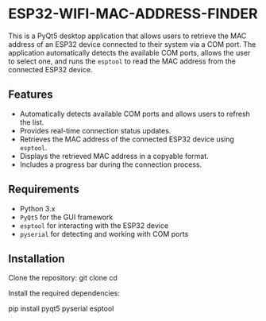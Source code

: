 # ESP32-WIFI-MAC-ADDRESS-FINDER

This is a PyQt5 desktop application that allows users to retrieve the MAC address of an ESP32 device connected to their system via a COM port. The application automatically detects the available COM ports, allows the user to select one, and runs the `esptool` to read the MAC address from the connected ESP32 device.

## Features

- Automatically detects available COM ports and allows users to refresh the list.
- Provides real-time connection status updates.
- Retrieves the MAC address of the connected ESP32 device using `esptool`.
- Displays the retrieved MAC address in a copyable format.
- Includes a progress bar during the connection process.

## Requirements

- Python 3.x
- `PyQt5` for the GUI framework
- `esptool` for interacting with the ESP32 device
- `pyserial` for detecting and working with COM ports

## Installation

 Clone the repository:
   git clone <repository-url>
   cd <repository-directory>
   
Install the required dependencies:


pip install pyqt5 pyserial esptool
